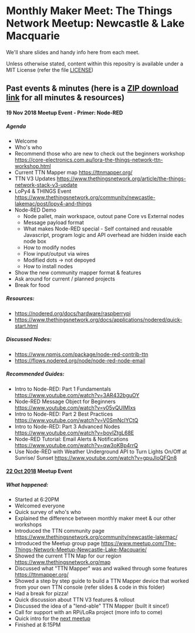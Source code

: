 # Monthly Maker Meet: The Things Network Meetup: Newcastle & Lake Macquarie

We'll share slides and handy info here from each meet. 

Unless otherwise stated, content within this repositry is available under a MIT License (refer the file [LICENSE](https://github.com/MakerMeets/ttn/blob/master/LICENSE))

## Past events & minutes (here is a [ZIP download link](https://github.com/MakerMeets/ttn/archive/master.zip) for all minutes & resources)

#### 19 Nov 2018 Meetup Event - Primer: Node-RED

##### Agenda

* Welcome
* Who's who
* Recommend those who are new to check out the beginners workshop https://core-electronics.com.au/lora-the-things-network-ttn-workshop.html
* Current TTN Mapper map https://ttnmapper.org/
* TTN V3 Updates https://www.thethingsnetwork.org/article/the-things-network-stack-v3-update
* LoPy4 & THINGS Event https://www.thethingsnetwork.org/community/newcastle-lakemac/post/lopy4-and-things
* Node-RED Demo
  * Node pallet, main workspace, outout pane
   Core vs External nodes
  * Message payload format
  * What makes Node-RED special - Self contained and reusable Javascript, program logic and API overhead are hidden inside each node box
  * How to modify nodes
  * Flow input/output via wires
  * Modified dots -> not depoyed
  * How to install nodes
* Show the new community mapper format & features
* Ask around for current / planned projects
* Break for food

##### Resources:

* https://nodered.org/docs/hardware/raspberrypi
* https://www.thethingsnetwork.org/docs/applications/nodered/quick-start.html

##### Discussed Nodes:

* https://www.npmjs.com/package/node-red-contrib-ttn
* https://flows.nodered.org/node/node-red-node-email

##### Recommended Guides:

* Intro to Node-RED: Part 1 Fundamentals https://www.youtube.com/watch?v=3AR432bguOY
* Node-RED Message Object for Beginners https://www.youtube.com/watch?v=y05vQUIMIxs
* Intro to Node-RED: Part 2 Best Practices https://www.youtube.com/watch?v=V0SmNcIYCtQ
* Intro to Node-RED: Part 3 Advanced Nodes https://www.youtube.com/watch?v=bovIZtgL68E
* Node-RED Tutorial: Email Alerts & Notifications https://www.youtube.com/watch?v=qw3oKBp4rrQ
* Use Node-RED with Weather Underground API to Turn Lights On/Off at Sunrise/ Sunset https://www.youtube.com/watch?v=gpuJIoQFQn8

#### [22 Oct 2018](https://github.com/MakerMeets/ttn/tree/master/2018-10-22%20Maker%20Meet%20(Graham%20%26%20TTN%20Mapper)) Meetup Event

##### What happened:

- Started at 6:20PM
- Welcomed everyone
- Quick survey of who's who
- Explained the difference between monthly maker meet & our other workshops
- Introduced the TTN community page https://www.thethingsnetwork.org/community/newcastle-lakemac/
- Introduced the Meetup group page https://www.meetup.com/The-Things-Network-Meetup-Newcastle-Lake-Macquarie/
- Showed the current TTN Map for our region https://www.thethingsnetwork.org/map
- Discussed what "TTN Mapper" was and walked through some features https://ttnmapper.org/
- Showed a step by step guide to build a TTN Mapper device that worked from your own TTN console (refer slides & code in this folder)
- Had a break for pizza!
- Quick discussion about TTN V3 features & rollout
- Discussed the idea of a "lend-able" TTN Mapper (built it since!)
- Call for support with an RPi/LoRa project (more info to come)
- Quick intro for the [next meetup](https://www.meetup.com/The-Things-Network-Meetup-Newcastle-Lake-Macquarie/)
- Finished at 8:15PM
